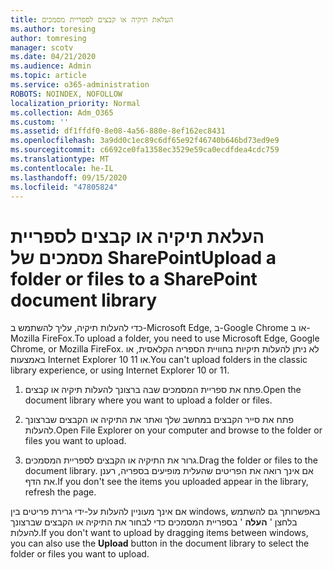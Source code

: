```yaml
---
title: העלאת תיקיה או קבצים לספריית מסמכים
ms.author: toresing
author: tomresing
manager: scotv
ms.date: 04/21/2020
ms.audience: Admin
ms.topic: article
ms.service: o365-administration
ROBOTS: NOINDEX, NOFOLLOW
localization_priority: Normal
ms.collection: Adm_O365
ms.custom: ''
ms.assetid: df1ffdf0-8e08-4a56-880e-8ef162ec8431
ms.openlocfilehash: 3a9dd0c1ec89c6df65e92f46740b646bd73ed9e9
ms.sourcegitcommit: c6692ce0fa1358ec3529e59ca0ecdfdea4cdc759
ms.translationtype: MT
ms.contentlocale: he-IL
ms.lasthandoff: 09/15/2020
ms.locfileid: "47805824"
---
```

# <a name="upload-a-folder-or-files-to-a-sharepoint-document-library"></a><span data-ttu-id="0ed29-102">העלאת תיקיה או קבצים לספריית מסמכים של SharePoint</span><span class="sxs-lookup"><span data-stu-id="0ed29-102">Upload a folder or files to a SharePoint document library</span></span>

<span data-ttu-id="0ed29-103">כדי להעלות תיקיה, עליך להשתמש ב-Microsoft Edge, ב-Google Chrome או ב-Mozilla FireFox.</span><span class="sxs-lookup"><span data-stu-id="0ed29-103">To upload a folder, you need to use Microsoft Edge, Google Chrome, or Mozilla FireFox.</span></span> <span data-ttu-id="0ed29-104">לא ניתן להעלות תיקיות בחוויית הספריה הקלאסית, או באמצעות Internet Explorer 10 או 11.</span><span class="sxs-lookup"><span data-stu-id="0ed29-104">You can't upload folders in the classic library experience, or using Internet Explorer 10 or 11.</span></span>
  
1. <span data-ttu-id="0ed29-105">פתח את ספריית המסמכים שבה ברצונך להעלות תיקיה או קבצים.</span><span class="sxs-lookup"><span data-stu-id="0ed29-105">Open the document library where you want to upload a folder or files.</span></span>
    
2. <span data-ttu-id="0ed29-106">פתח את סייר הקבצים במחשב שלך ואתר את התיקיה או הקבצים שברצונך להעלות.</span><span class="sxs-lookup"><span data-stu-id="0ed29-106">Open File Explorer on your computer and browse to the folder or files you want to upload.</span></span>
    
3. <span data-ttu-id="0ed29-107">גרור את התיקיה או הקבצים לספריית המסמכים.</span><span class="sxs-lookup"><span data-stu-id="0ed29-107">Drag the folder or files to the document library.</span></span> <span data-ttu-id="0ed29-108">אם אינך רואה את הפריטים שהעלית מופיעים בספריה, רענן את הדף.</span><span class="sxs-lookup"><span data-stu-id="0ed29-108">If you don't see the items you uploaded appear in the library, refresh the page.</span></span> 
    
<span data-ttu-id="0ed29-109">אם אינך מעוניין להעלות על-ידי גרירת פריטים בין windows, באפשרותך גם להשתמש בלחצן ' **העלה** ' בספריית המסמכים כדי לבחור את התיקיה או הקבצים שברצונך להעלות.</span><span class="sxs-lookup"><span data-stu-id="0ed29-109">If you don't want to upload by dragging items between windows, you can also use the **Upload** button in the document library to select the folder or files you want to upload.</span></span> 
  

